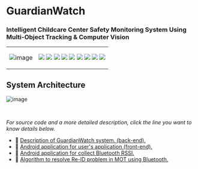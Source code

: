# GuardianWatch
### Intelligent Childcare Center Safety Monitoring System Using Multi-Object Tracking & Computer Vision
<table>
<td>

![image](https://github.com/GuardianWatch/.github/assets/87844358/ab881d21-fa9d-4418-8647-803d25f97173)


</td>
<td>
<img src="https://img.shields.io/badge/git-F05032?style=for-the-badge&logo=git&logoColor=white">
    <img src="https://img.shields.io/badge/github-181717?style=for-the-badge&logo=github&logoColor=white">
    <img src="https://img.shields.io/badge/android-3DDC84?style=for-the-badge&logo=android&logoColor=white">
    <img src="https://img.shields.io/badge/androidstudio-3DDC84?style=for-the-badge&logo=androidstudio&logoColor=white">
    <img src="https://img.shields.io/badge/java-000000.svg?style=for-the-badge&logo=openjdk&logoColor=white">
    <img src="https://img.shields.io/badge/gradle-02303A?style=for-the-badge&logo=gradle&logoColor=white">
    <img src="https://img.shields.io/badge/flask-000000?style=for-the-badge&logo=flask&logoColor=white">
    <img src="https://img.shields.io/badge/python-3776AB?style=for-the-badge&logo=python&logoColor=white">
    <img src="https://img.shields.io/badge/mysql-4479A1?style=for-the-badge&logo=mysql&logoColor=white">

</td>
</table>

## <b>System Architecture</b>

![image](https://github.com/GuardianWatch/.github/assets/87844358/75ae8837-fdb5-466a-a451-cc66de491777)

<br/>

<i>For source code and a more detailed description, click the line you want to know details below.</i>

- 🔗 <a href="https://github.com/GuardianWatch/GuardianWatch">Description of GuardianWatch system. (back-end).</a>
- 🔗 <a href="https://github.com/GuardianWatch/guardianwatch_app">Android application for user's application (front-end).</a>
- 🔗 <a href="https://github.com/GuardianWatch/Bluetooth">Android application for collect Bluetooth RSSI.</a>
- 🔗 <a href="https://github.com/GuardianWatch/BTmapping">Algorithm to resolve Re-ID problem in MOT using Bluetooth.</a>

<br/>
